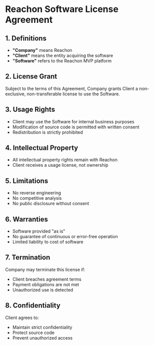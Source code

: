 # Reachon Software License Agreement

## 1. Definitions
- **"Company"** means Reachon
- **"Client"** means the entity acquiring the software
- **"Software"** refers to the Reachon MVP platform

## 2. License Grant
Subject to the terms of this Agreement, Company grants Client a non-exclusive, non-transferable license to use the Software.

## 3. Usage Rights
- Client may use the Software for internal business purposes
- Modification of source code is permitted with written consent
- Redistribution is strictly prohibited

## 4. Intellectual Property
- All intellectual property rights remain with Reachon
- Client receives a usage license, not ownership

## 5. Limitations
- No reverse engineering
- No competitive analysis
- No public disclosure without consent

## 6. Warranties
- Software provided "as is"
- No guarantee of continuous or error-free operation
- Limited liability to cost of software

## 7. Termination
Company may terminate this license if:
- Client breaches agreement terms
- Payment obligations are not met
- Unauthorized use is detected

## 8. Confidentiality
Client agrees to:
- Maintain strict confidentiality
- Protect source code
- Prevent unauthorized access


